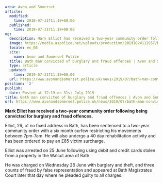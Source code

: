 ```yaml
area: Avon and Somerset
article:
  modified:
    time: 2019-07-31T11:19+00:00
  published:
    time: 2019-07-31T11:19+00:00
og:
  description: Mark Elliot has received a two-year community order following being convicted for burglary and fraud offences.
  image: https://media.aspolice.net/uploads/production/20191024111957/Mark-Elliot_cropped-for-web.jpg
  locale: en_GB
  site:
    name: Avon and Somerset Police
  title: Bath man convicted of burglary and fraud offences | Avon and Somerset Police
  type: article
  updated:
    time: 2019-07-31T11:19+00:00
  url: https://www.avonandsomerset.police.uk/news/2019/07/bath-man-convicted-of-burglary-and-fraud-offences/
position: '2'
publish:
  date: Posted at 12:19 on 31st July 2019
title: Bath man convicted of burglary and fraud offences | Avon and Somerset Police
url: https://www.avonandsomerset.police.uk/news/2019/07/bath-man-convicted-of-burglary-and-fraud-offences/
```

**Mark Elliot has received a two-year community order following being convicted for burglary and fraud offences.**

Elliot, 26, of no fixed address in Bath, has been sentenced to a two-year community order with a six month curfew restricting his movements between 7pm-7am. He will also undergo a 40 day rehabilitation activity and has been ordered to pay an £85 victim surcharge.

Elliot was arrested on 25 June following using debit and credit cards stolen from a property in the Walcot area of Bath.

He was charged on Wednesday 26 June with burglary and theft, and three counts of fraud by false representation and appeared at Bath Magistrates Court later that day where he pleaded guilty to all charges.
